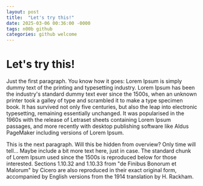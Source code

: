 ```yaml
---
layout: post
title:  "Let's try this!"
date: 2025-03-06 00:36:00 -0000
tags: n00b github
categories: github welcome
---
```


# Let's try this!

Just the first paragraph. You know how it goes: Lorem Ipsum is simply dummy text of the printing and typesetting industry.
Lorem Ipsum has been the industry's standard dummy text ever since the 1500s, when an unknown printer took a galley of type and scrambled it to make a type specimen book.
It has survived not only five centuries, but also the leap into electronic typesetting, remaining essentially unchanged.
It was popularised in the 1960s with the release of Letraset sheets containing Lorem Ipsum passages,
and more recently with desktop publishing software like Aldus PageMaker including versions of Lorem Ipsum.

This is the next paragraph. Will this be hidden from overview? Only time will tell... Maybe include a bit more text here, just in case.
The standard chunk of Lorem Ipsum used since the 1500s is reproduced below for those interested.
Sections 1.10.32 and 1.10.33 from "de Finibus Bonorum et Malorum" by Cicero are also reproduced in their exact original form,
accompanied by English versions from the 1914 translation by H. Rackham.
